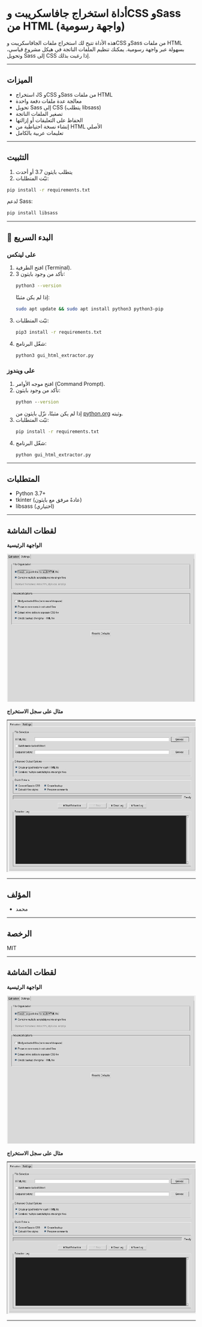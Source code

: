 # أداة استخراج جافاسكريبت وCSS وSass من HTML (واجهة رسومية)

هذه الأداة تتيح لك استخراج ملفات الجافاسكريبت وCSS وSass من ملفات HTML بسهولة عبر واجهة رسومية. يمكنك تنظيم الملفات الناتجة في هيكل مشروع قياسي، وتحويل Sass إلى CSS إذا رغبت بذلك.

---

## الميزات
- استخراج JS وCSS وSass من ملفات HTML
- معالجة عدة ملفات دفعة واحدة
- تحويل Sass إلى CSS (يتطلب libsass)
- تصغير الملفات الناتجة
- الحفاظ على التعليقات أو إزالتها
- إنشاء نسخة احتياطية من HTML الأصلي
- تعليمات عربية بالكامل

---

## التثبيت

1. يتطلب بايثون 3.7 أو أحدث
2. ثبّت المتطلبات:

```bash
pip install -r requirements.txt
```

لدعم Sass:
```bash
pip install libsass
```

---

## 🚀 البدء السريع

### على لينكس
1. افتح الطرفية (Terminal).
2. تأكد من وجود بايثون 3:
   ```bash
   python3 --version
   ```
   إذا لم يكن مثبتًا:
   ```bash
   sudo apt update && sudo apt install python3 python3-pip
   ```
3. ثبّت المتطلبات:
   ```bash
   pip3 install -r requirements.txt
   ```
4. شغّل البرنامج:
   ```bash
   python3 gui_html_extractor.py
   ```

### على ويندوز
1. افتح موجه الأوامر (Command Prompt).
2. تأكد من وجود بايثون:
   ```cmd
   python --version
   ```
   إذا لم يكن مثبتًا، نزّل بايثون من [python.org](https://www.python.org/downloads/) وثبته.
3. ثبّت المتطلبات:
   ```cmd
   pip install -r requirements.txt
   ```
4. شغّل البرنامج:
   ```cmd
   python gui_html_extractor.py
   ```

---

## المتطلبات
- Python 3.7+
- tkinter (عادةً مرفق مع بايثون)
- libsass (اختياري)

---

## لقطات الشاشة

**الواجهة الرئيسية**

![الواجهة الرئيسية](Screenshot_20250724_020841.png)

**مثال على سجل الاستخراج**

![سجل الاستخراج](Screenshot_20250724_020711.png)

---

## المؤلف
- محمد

---

## الرخصة
MIT 

---

## لقطات الشاشة

**الواجهة الرئيسية**

![الواجهة الرئيسية](Screenshot_20250724_020841.png)

**مثال على سجل الاستخراج**

![سجل الاستخراج](Screenshot_20250724_020711.png)

--- 